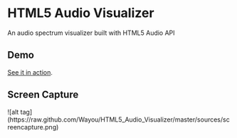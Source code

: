 HTML5 Audio Visualizer
======================

An audio spectrum visualizer built with HTML5 Audio API

Demo
---
[See it in action](http://wayou.github.io/HTML5_Audio_Visualizer/).

Screen Capture
---
<p style="color:red;"><b style="color:blue;"></b></p>
![alt tag](https://raw.github.com/Wayou/HTML5_Audio_Visualizer/master/sources/screencapture.png)

